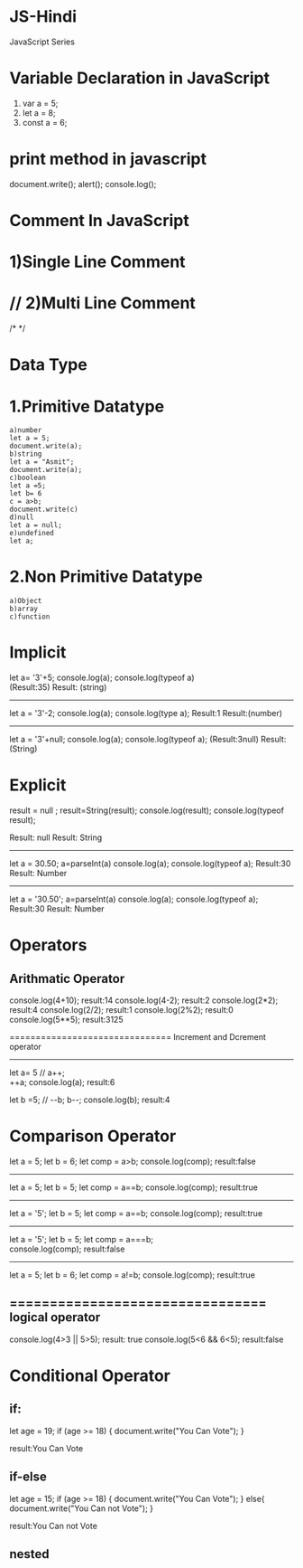 # JS-Hindi

JavaScript Series

# Variable Declaration in JavaScript

1. var a = 5;
2. let a = 8;
3. const a = 6;

print method in javascript
=====================================
document.write();
alert();
console.log();

# Comment In JavaScript

1)Single Line Comment
================================  
 //
2)Multi Line Comment
============================  
 /\* \*/

# Data Type

# 1.Primitive Datatype

    a)number
    let a = 5;
    document.write(a);
    b)string
    let a = "Asmit";
    document.write(a);
    c)boolean
    let a =5;
    let b= 6
    c = a>b;
    document.write(c)
    d)null
    let a = null;
    e)undefined
    let a;

# 2.Non Primitive Datatype

    a)Object
    b)array
    c)function

Implicit
======================================
let a= '3'+5;
console.log(a);
console.log(typeof a)  
(Result:35)
Result: (string)

---

let a = '3'-2;
console.log(a);
console.log(type a);
Result:1
Result:(number)

---

let a = '3'+null;
console.log(a);
console.log(typeof a);
(Result:3null)
Result:(String)

# Explicit

result = null ;
result=String(result);
console.log(result);
console.log(typeof result);

Result: null
Result: String

---

let a = 30.50;
a=parseInt(a)
console.log(a);
console.log(typeof a);
Result:30
Result: Number

---

let a = '30.50';
a=parseInt(a)
console.log(a);
console.log(typeof a);
Result:30
Result: Number

# Operators

## Arithmatic Operator

console.log(4+10);
result:14
console.log(4-2);
result:2
console.log(2\*2);
result:4
console.log(2/2);
result:1
console.log(2%2);
result:0
console.log(5\*\*5);
result:3125

===============================
Increment and Dcrement operator

---

let a= 5
// a++;  
 ++a;
console.log(a);
result:6

let b =5;
// --b;
b--;
console.log(b);
result:4

Comparison Operator
=================================
let a = 5;
let b = 6;
let comp = a>b;
console.log(comp);
result:false

---

let a = 5;
let b = 5;
let comp = a==b;
console.log(comp);
result:true

---

let a = '5';
let b = 5;
let comp = a==b;
console.log(comp);
result:true

---

let a = '5';
let b = 5;
let comp = a===b;  
console.log(comp);
result:false

---

let a = 5;
let b = 6;
let comp = a!=b;
console.log(comp);
result:true

================================
logical operator
------------------
console.log(4>3 || 5>5);
result: true
console.log(5<6 && 6<5);
result:false

Conditional Operator
==================================
if:
---------------
  let age = 19;
  if (age >= 18) {
    document.write("You Can Vote");
  }

  result:You Can Vote


  if-else
  ------------------------
   let age = 15;
 if (age >= 18) {
   document.write("You Can Vote");
 }
 else{
   document.write("You Can not Vote");
 }

result:You Can not Vote

nested
------------------------


